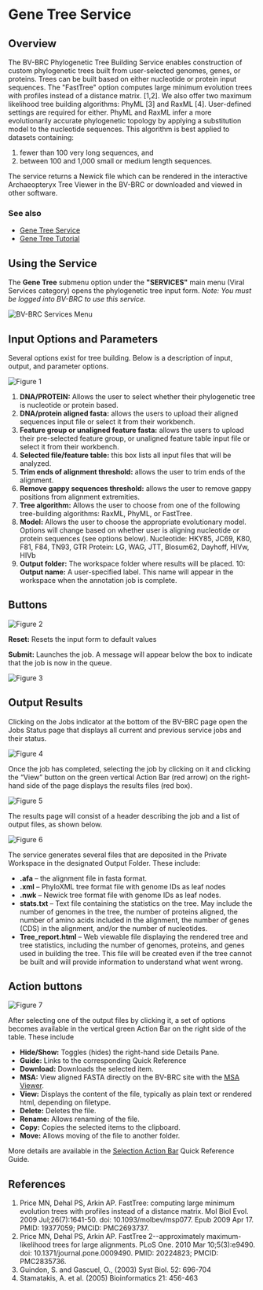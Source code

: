 # Gene Tree Service

## Overview
The BV-BRC Phylogenetic Tree Building Service enables construction of custom phylogenetic trees built from user-selected genomes, genes, or proteins. Trees can be built based on either nucleotide or protein input sequences. The "FastTree" option computes large minimum evolution trees with profiles instead of a distance matrix. [1,2]. We also offer two maximum likelihood tree building algorithms: PhyML [3] and RaxML [4]. User-defined settings are required for either. PhyML and RaxML infer a more evolutionarily accurate phylogenetic topology by applying a substitution model to the nucleotide sequences. This algorithm is best applied to datasets containing: 
1) fewer than 100 very long sequences, and
2) between 100 and 1,000 small or medium length sequences.

The service returns a Newick file which can be rendered in the interactive Archaeopteryx Tree Viewer in the BV-BRC or downloaded and viewed in other software.   

### See also
* [Gene Tree Service](https://bv-brc.org/app/GeneTree)
* [Gene Tree Tutorial](../../tutorial/genetree/genetree.html)

## Using the Service
The **Gene Tree** submenu option under the **"SERVICES"** main menu (Viral Services category) opens the phylogenetic tree input form. *Note: You must be logged into BV-BRC to use this service.* 

![BV-BRC Services Menu](../images/bv_services_menu.png) 

## Input Options and Parameters

Several options exist for tree building. Below is a description of input, output, and parameter options. 

![Figure 1](../images/genetree_Picture1.png "Figure 1")

1. **DNA/PROTEIN:** Allows the user to select whether their phylogenetic tree is nucleotide or protein based. 
2. **DNA/protein aligned fasta:** allows the users to upload their aligned sequences input file or select it from their workbench.
3. **Feature group or unaligned feature fasta:** allows the users to upload their pre-selected feature group, or unaligned feature table input file or select it from their workbench.
4. **Selected file/feature table:** this box lists all input files that will be analyzed. 
5. **Trim ends of alignment threshold:** allows the user to trim ends of the alignment.
6. **Remove gappy sequences threshold:** allows the user to remove gappy positions from alignment extremities. 
7. **Tree algorithm:** Allows the user to choose from one of the following tree-building algorithms: RaxML, PhyML, or FastTree.
8. **Model:** Allows the user to choose the appropriate evolutionary model. Options will change based on whether user is aligning nucleotide or protein sequences (see options below). 
Nucleotide: HKY85, JC69, K80, F81, F84, TN93, GTR
Protein: LG, WAG, JTT, Blosum62, Dayhoff, HIVw, HIVb
9. **Output folder:** The workspace folder where results will be placed.
10: **Output name:** A user-specified label. This name will appear in the workspace when the annotation job is complete.

## Buttons

![Figure 2](../images/genetree_Picture2.png "Figure 2")

**Reset:** Resets the input form to default values

**Submit:** Launches the job. A message will appear below the box to indicate that the job is now in the queue. 

![Figure 3](../images/genetree_Picture3.png "Figure 3")

## Output Results

Clicking on the Jobs indicator at the bottom of the BV-BRC page open the Jobs Status page that displays all current and previous service jobs and their status. 

![Figure 4](../images/genetree_Picture4.png "Figure 4")

Once the job has completed, selecting the job by clicking on it and clicking the “View” button on the green vertical Action Bar (red arrow) on the right-hand side of the page displays the results files (red box). 

![Figure 5](../images/genetree_Picture5.png "Figure 5")

The results page will consist of a header describing the job and a list of output files, as shown below. 

![Figure 6](../images/genetree_Picture6.png "Figure 6")

The service generates several files that are deposited in the Private Workspace in the designated Output Folder. These include:
* **.afa** – the alignment file in fasta format.
* **.xml** – PhyloXML tree format file with genome IDs as leaf nodes
* **.nwk** – Newick tree format file with genome IDs as leaf nodes.
* **stats.txt** – Text file containing the statistics on the tree. May include the number of genomes in the tree, the number of proteins aligned, the number of amino acids included in the alignment, the number of genes (CDS) in the alignment, and/or the number of nucleotides.
* **Tree_report.html** – Web viewable file displaying the rendered tree and tree statistics, including the number of genomes, proteins, and genes used in building the tree. This file will be created even if the tree cannot be built and will provide information to understand what went wrong. 

## Action buttons

![Figure 7](../images/genetree_Picture7.png "Figure 7")

After selecting one of the output files by clicking it, a set of options becomes available in the vertical green Action Bar on the right side of the table. These include
* **Hide/Show:** Toggles (hides) the right-hand side Details Pane.
* **Guide:** Links to the corresponding Quick Reference
* **Download:** Downloads the selected item.
* **MSA:** View aligned FASTA directly on the BV-BRC site with the [MSA Viewer](../other/msa_viewer.html).  
* **View:** Displays the content of the file, typically as plain text or rendered html, depending on filetype.
* **Delete:** Deletes the file.
* **Rename:** Allows renaming of the file.
* **Copy:** Copies the selected items to the clipboard.
* **Move:** Allows moving of the file to another folder.

More details are available in the [Selection Action Bar](../action_bar.html) Quick Reference Guide.

## References
1.	Price MN, Dehal PS, Arkin AP. FastTree: computing large minimum evolution trees with profiles instead of a distance matrix. Mol Biol Evol. 2009 Jul;26(7):1641-50. doi: 10.1093/molbev/msp077. Epub 2009 Apr 17. PMID: 19377059; PMCID: PMC2693737. 
2.	Price MN, Dehal PS, Arkin AP. FastTree 2--approximately maximum-likelihood trees for large alignments. PLoS One. 2010 Mar 10;5(3):e9490. doi: 10.1371/journal.pone.0009490. PMID: 20224823; PMCID: PMC2835736.
3.	Guindon, S. and Gascuel, O., (2003) Syst Biol. 52: 696-704  
4.	Stamatakis, A. et al. (2005) Bioinformatics 21: 456-463

